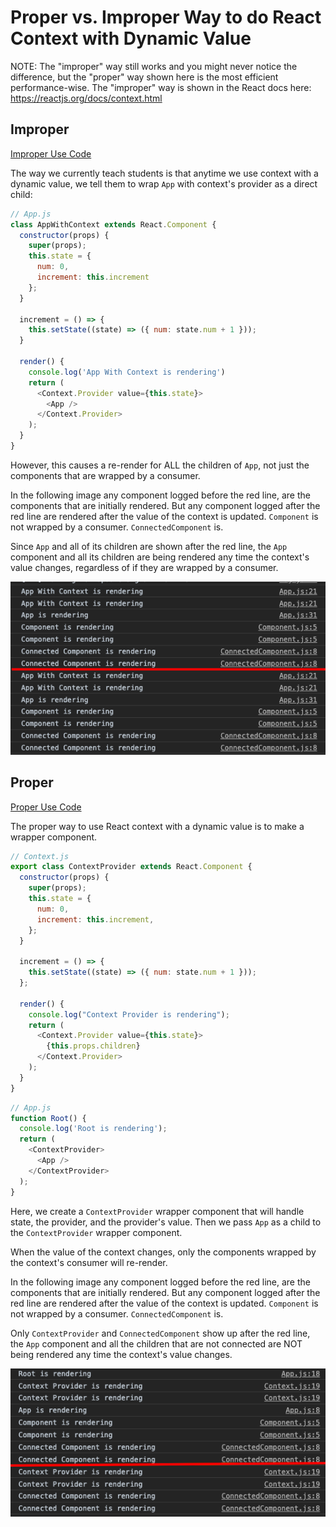 # Proper vs. Improper Way to do React Context with Dynamic Value

NOTE: The "improper" way still works and you might never notice the difference, 
but the "proper" way shown here is the most efficient performance-wise. The 
"improper" way is shown in the React docs here: https://reactjs.org/docs/context.html

## Improper

[Improper Use Code]

The way we currently teach students is that anytime we use context with a 
dynamic value, we tell them to wrap `App` with context's provider as a direct
child:

```js
// App.js
class AppWithContext extends React.Component {
  constructor(props) {
    super(props);
    this.state = {
      num: 0,
      increment: this.increment
    };
  }

  increment = () => {
    this.setState((state) => ({ num: state.num + 1 }));
  }

  render() {
    console.log('App With Context is rendering')
    return (
      <Context.Provider value={this.state}>
        <App />
      </Context.Provider>
    );
  }
}
```

However, this causes a re-render for ALL the children of `App`, not just the
components that are wrapped by a consumer.

In the following image any component logged before the red line, are the
components that are initially rendered. But any component logged after the red
line are rendered after the value of the context is updated. `Component` is not 
wrapped by a consumer. `ConnectedComponent` is.

Since `App` and all of its children are shown after the red line, the `App` 
component and all its children are being rendered any time the context's value 
changes, regardless of if they are wrapped by a consumer. 

![AppWithContext Image]

## Proper

[Proper Use Code]

The proper way to use React context with a dynamic value is to make a wrapper
component.

```js
// Context.js
export class ContextProvider extends React.Component {
  constructor(props) {
    super(props);
    this.state = {
      num: 0,
      increment: this.increment,
    };
  }

  increment = () => {
    this.setState((state) => ({ num: state.num + 1 }));
  };

  render() {
    console.log("Context Provider is rendering");
    return (
      <Context.Provider value={this.state}>
        {this.props.children}
      </Context.Provider>
    );
  }
}
```

```js
// App.js
function Root() {
  console.log('Root is rendering');
  return (
    <ContextProvider>
      <App />
    </ContextProvider>
  );
}
```

Here, we create a `ContextProvider` wrapper component that will handle state,
the provider, and the provider's value. Then we pass `App` as a child to the
`ContextProvider` wrapper component.

When the value of the context changes, only the components wrapped by the
context's consumer will re-render.

In the following image any component logged before the red line, are the
components that are initially rendered. But any component logged after the red
line are rendered after the value of the context is updated. `Component` is not 
wrapped by a consumer. `ConnectedComponent` is.

Only `ContextProvider` and `ConnectedComponent` show up after the red line, the 
`App` component and all the children that are not connected are NOT being 
rendered any time the context's value changes. 

![ContextProvider Image]

[Improper Use Code]: ./improper-use
[Proper Use Code]: ./proper-use
[AppWithContext Image]: ./improper-AppWithContext.png
[ContextProvider Image]: ./proper-ContextProvider.png
